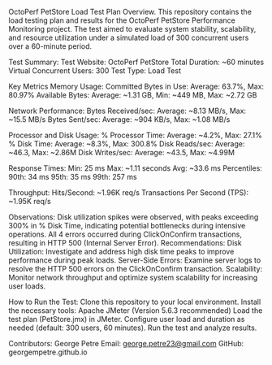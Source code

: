OctoPerf PetStore Load Test Plan Overview.
This repository contains the load testing plan and results for the OctoPerf PetStore Performance Monitoring project. The test aimed to evaluate system stability, scalability, and resource utilization under a simulated load of 300 concurrent users over a 60-minute period.

Test Summary:
Test Website: OctoPerf PetStore
Total Duration: ~60 minutes
Virtual Concurrent Users: 300
Test Type: Load Test


Key Metrics
Memory Usage:
Committed Bytes in Use: Average: 63.7%, Max: 80.97%
Available Bytes: Average: ~1.31 GB, Min: ~449 MB, Max: ~2.72 GB

Network Performance:
Bytes Received/sec: Average: ~8.13 MB/s, Max: ~15.5 MB/s
Bytes Sent/sec: Average: ~904 KB/s, Max: ~1.08 MB/s

Processor and Disk Usage:
% Processor Time: Average: ~4.2%, Max: 27.1%
% Disk Time: Average: ~8.3%, Max: 300.8%
Disk Reads/sec: Average: ~46.3, Max: ~2.86M
Disk Writes/sec: Average: ~43.5, Max: ~4.99M

Response Times:
Min: 25 ms
Max: ~1.11 seconds
Avg: ~33.6 ms
Percentiles:
90th: 34 ms
95th: 35 ms
99th: 257 ms

Throughput:
Hits/Second: ~1.96K req/s
Transactions Per Second (TPS): ~1.95K req/s

Observations:
Disk utilization spikes were observed, with peaks exceeding 300% in % Disk Time, indicating potential bottlenecks during intensive operations.
All 4 errors occurred during ClickOnConfirm transactions, resulting in HTTP 500 (Internal Server Error).
Recommendations:
Disk Utilization: Investigate and address high disk time peaks to improve performance during peak loads.
Server-Side Errors: Examine server logs to resolve the HTTP 500 errors on the ClickOnConfirm transaction.
Scalability: Monitor network throughput and optimize system scalability for increasing user loads.

How to Run the Test:
Clone this repository to your local environment.
Install the necessary tools:
Apache JMeter (Version 5.6.3 recommended)
Load the test plan (PetStore.jmx) in JMeter.
Configure user load and duration as needed (default: 300 users, 60 minutes).
Run the test and analyze results.

Contributors:
George Petre
Email: george.petre23@gmail.com
GitHub: georgempetre.github.io

